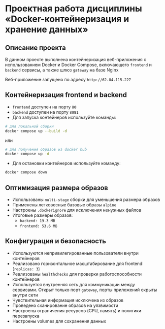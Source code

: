 # Проектная работа дисциплины «Docker-контейнеризация и хранение данных»

## Описание проекта

В данном проекте выполнена контейнеризация веб-приложения с использованием Docker и Docker Compose, включающего `frontend` и `backend` сервисы, а также шлюз `gateway` на базе Nginx

Веб-приложение запущено по адресу `http://62.84.115.227`

## Контейнеризация frontend и backend

- `frontend` доступен на порту `80`
- `backend` доступен на порту `8081`
- Для запуска контейнеров используйте команды:

```sh
# для локальной сборки
docker compose up --build -d
```

или

```sh
# для получения образов из docker hub
docker compose up -d
```

- Для остановки контейнеров используйте команду:

```sh
docker compose down
```

## Оптимизация размера образов

- Использованы `multi-stage` сборки для уменьшения размера образов
- Применены легковесные базовые образы `alpine`
- Настроены `.dockerignore` для исключения ненужных файлов
- Итоговые размеры образов:
  - `backend: 19.3 MB`
  - `frontend: 53.6 MB`

## Конфигурация и безопасность

- Используются непривилегированные пользователи внутри контейнеров
- Реализовано горизонтальное масштабирование для frontend (`replicas: 3`)
- Реализованы `healthchecks` для проверки работоспособности контейнеров
- Используется внутренняя сеть для коммуникации между сервисами. Открыт только порт `gateway`, порты приложений скрыты внутри сети
- Чувствительная информация исключена из образов
- Проведено сканирование образов на уязвимости
- Настроены ограничения ресурсов (CPU, память) и политики перезапуска
- Настроены volumes для сохранения данных
